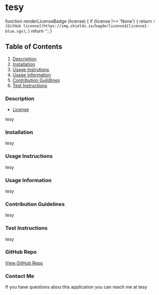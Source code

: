 # tesy
function renderLicenseBadge (license) {
    if (license !== 'None') {
        return `![GitHub license](https://img.shields.io/bagde/license${license}-blue.sgv)`;
    }
    return '';
    }

## Table of Contents

1. [Description](#descripton)
2. [Installation](#installation)
3. [Usage Instrutions](#user-instructions)
4. [Usage Information](#usage-information)
5. [Contribution Guildlines](#contribution-guidelines)
6. [Test Instructions](#test-instructions)


### Description

* [License](£license)

tesy


### Installation

tesy


### Usage Instructions
tesy


### Usage Information

tesy


### Contribution Guidelines

tesy

### Test Instructions

tesy

### GitHub Repo

[View GitHub Repo](https://github.com/tesy)

### Contact Me

If you have questions abou this application you can reach me at tesy

